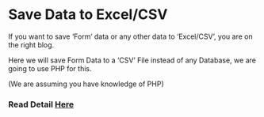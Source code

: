 # Save Data to Excel/CSV
If you want to save ‘Form’ data or any other data to ‘Excel/CSV’, you are on the right blog.

Here we will save Form Data to a ‘CSV’ File instead of any Database, we are going to use PHP for this.

(We are assuming you have knowledge of PHP)

<h3>Read Detail <a href="https://www.codypaste.com/save-data-to-excel/">Here</a></h3>